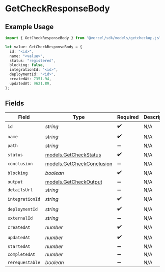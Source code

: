 # GetCheckResponseBody

## Example Usage

```typescript
import { GetCheckResponseBody } from "@vercel/sdk/models/getcheckop.js";

let value: GetCheckResponseBody = {
  id: "<id>",
  name: "<value>",
  status: "registered",
  blocking: false,
  integrationId: "<id>",
  deploymentId: "<id>",
  createdAt: 7351.94,
  updatedAt: 9621.89,
};
```

## Fields

| Field                                                        | Type                                                         | Required                                                     | Description                                                  |
| ------------------------------------------------------------ | ------------------------------------------------------------ | ------------------------------------------------------------ | ------------------------------------------------------------ |
| `id`                                                         | *string*                                                     | :heavy_check_mark:                                           | N/A                                                          |
| `name`                                                       | *string*                                                     | :heavy_check_mark:                                           | N/A                                                          |
| `path`                                                       | *string*                                                     | :heavy_minus_sign:                                           | N/A                                                          |
| `status`                                                     | [models.GetCheckStatus](../models/getcheckstatus.md)         | :heavy_check_mark:                                           | N/A                                                          |
| `conclusion`                                                 | [models.GetCheckConclusion](../models/getcheckconclusion.md) | :heavy_minus_sign:                                           | N/A                                                          |
| `blocking`                                                   | *boolean*                                                    | :heavy_check_mark:                                           | N/A                                                          |
| `output`                                                     | [models.GetCheckOutput](../models/getcheckoutput.md)         | :heavy_minus_sign:                                           | N/A                                                          |
| `detailsUrl`                                                 | *string*                                                     | :heavy_minus_sign:                                           | N/A                                                          |
| `integrationId`                                              | *string*                                                     | :heavy_check_mark:                                           | N/A                                                          |
| `deploymentId`                                               | *string*                                                     | :heavy_check_mark:                                           | N/A                                                          |
| `externalId`                                                 | *string*                                                     | :heavy_minus_sign:                                           | N/A                                                          |
| `createdAt`                                                  | *number*                                                     | :heavy_check_mark:                                           | N/A                                                          |
| `updatedAt`                                                  | *number*                                                     | :heavy_check_mark:                                           | N/A                                                          |
| `startedAt`                                                  | *number*                                                     | :heavy_minus_sign:                                           | N/A                                                          |
| `completedAt`                                                | *number*                                                     | :heavy_minus_sign:                                           | N/A                                                          |
| `rerequestable`                                              | *boolean*                                                    | :heavy_minus_sign:                                           | N/A                                                          |